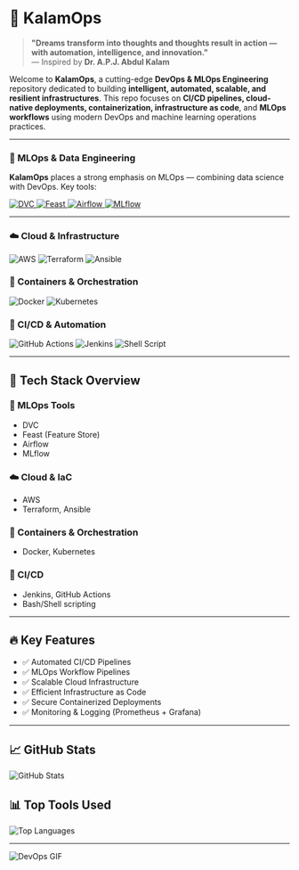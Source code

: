 <h1>🚀 KalamOps</h1>
<blockquote>
  <strong>"Dreams transform into thoughts and thoughts result in action — with automation, intelligence, and innovation."</strong><br>
  — Inspired by <strong>Dr. A.P.J. Abdul Kalam</strong>
</blockquote>

<p>Welcome to <strong>KalamOps</strong>, a cutting-edge <strong>DevOps & MLOps Engineering</strong> repository dedicated to building <strong>intelligent, automated, scalable, and resilient infrastructures</strong>. This repo focuses on <strong>CI/CD pipelines, cloud-native deployments, containerization, infrastructure as code</strong>, and <strong>MLOps workflows</strong> using modern DevOps and machine learning operations practices.</p>

<hr>

<h3>🧠 MLOps & Data Engineering</h3>
<p><strong>KalamOps</strong> places a strong emphasis on MLOps — combining data science with DevOps. Key tools:</p>
<a href="https://dvc.org/" target="_blank">
  <img src="https://img.shields.io/badge/DVC-945DD6?style=for-the-badge&logo=dvc&logoColor=white" alt="DVC">
</a>
<a href="https://www.feast.dev/" target="_blank">
  <img src="https://img.shields.io/badge/Feast-Feature_Store-FF6F61?style=for-the-badge&logo=data&logoColor=white" alt="Feast">
</a>
<a href="https://airflow.apache.org/" target="_blank">
  <img src="https://img.shields.io/badge/Airflow-017CEE?style=for-the-badge&logo=apache-airflow&logoColor=white" alt="Airflow">
</a>
<a href="https://mlflow.org/" target="_blank">
  <img src="https://img.shields.io/badge/MLflow-0194E2?style=for-the-badge&logo=mlflow&logoColor=white" alt="MLflow">
</a>

<hr>

<h3>☁️ Cloud & Infrastructure</h3>
<img src="https://img.shields.io/badge/AWS-232F3E?style=for-the-badge&logo=amazonaws&logoColor=white" alt="AWS">
<img src="https://img.shields.io/badge/Terraform-623CE4?style=for-the-badge&logo=terraform&logoColor=white" alt="Terraform">
<img src="https://img.shields.io/badge/Ansible-EE0000?style=for-the-badge&logo=ansible&logoColor=white" alt="Ansible">

<h3>🐳 Containers & Orchestration</h3>
<img src="https://img.shields.io/badge/Docker-2496ED?style=for-the-badge&logo=docker&logoColor=white" alt="Docker">
<img src="https://img.shields.io/badge/Kubernetes-326CE5?style=for-the-badge&logo=kubernetes&logoColor=white" alt="Kubernetes">

<h3>🔁 CI/CD & Automation</h3>
<img src="https://img.shields.io/badge/GitHub_Actions-2088FF?style=for-the-badge&logo=github-actions&logoColor=white" alt="GitHub Actions">
<img src="https://img.shields.io/badge/Jenkins-D24939?style=for-the-badge&logo=jenkins&logoColor=white" alt="Jenkins">
<img src="https://img.shields.io/badge/Shell-4EAA25?style=for-the-badge&logo=gnu-bash&logoColor=white" alt="Shell Script">

<hr>

<h2>📌 Tech Stack Overview</h2>

<h3>🧠 MLOps Tools</h3>
<ul>
  <li>DVC</li>
  <li>Feast (Feature Store)</li>
  <li>Airflow</li>
  <li>MLflow</li>
</ul>

<h3>☁️ Cloud & IaC</h3>
<ul>
  <li>AWS</li>
  <li>Terraform, Ansible</li>
</ul>

<h3>🐳 Containers & Orchestration</h3>
<ul>
  <li>Docker, Kubernetes</li>
</ul>

<h3>🔁 CI/CD</h3>
<ul>
  <li>Jenkins, GitHub Actions</li>
  <li>Bash/Shell scripting</li>
</ul>

<hr>

<h2>🔥 Key Features</h2>
<ul>
  <li>✅ Automated CI/CD Pipelines</li>
  <li>✅ MLOps Workflow Pipelines</li>
  <li>✅ Scalable Cloud Infrastructure</li>
  <li>✅ Efficient Infrastructure as Code</li>
  <li>✅ Secure Containerized Deployments</li>
  <li>✅ Monitoring & Logging (Prometheus + Grafana)</li>
</ul>

<hr>

<h2>📈 GitHub Stats</h2>
<img src="https://github-readme-stats.vercel.app/api?username=samreensabasyeda&show_icons=true&theme=radical" alt="GitHub Stats">

<h2>📊 Top Tools Used</h2>
<img src="https://github-readme-stats.vercel.app/api/top-langs/?username=samreensabasyeda&layout=compact&theme=radical" alt="Top Languages">

<hr>

<img src="https://media.giphy.com/media/qgQUggAC3Pfv687qPC/giphy.gif" alt="DevOps GIF">

